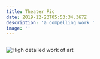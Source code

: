 ```yaml
---
title: Theater Pic
date: 2019-12-23T05:53:34.367Z
description: 'a compelling work '
image: ''
---
```

```

```

![](/img/about-direct-sourcing.jpg "High detailed work of art")
